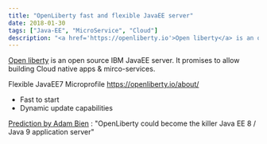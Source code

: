```yaml
---
title: "OpenLiberty fast and flexible JavaEE server"
date: 2018-01-30
tags: ["Java-EE", "MicroService", "Cloud"]
description: "<a href='https://openliberty.io'>Open liberty</a> is an open source IBM JavaEE server. It promises to allow building Cloud native apps & mirco-services."
---
```


[Open liberty](https://openliberty.io) is an open source IBM JavaEE server. It promises to allow building Cloud native apps & mirco-services.

Flexible JavaEE7 Microprofile
https://openliberty.io/about/

- Fast to start
- Dynamic update capabilities

[Prediction by Adam Bien](http://adambien.blog/roller/abien/entry/2018_predictions) : "OpenLiberty could become the killer Java EE 8 / Java 9 application server"
